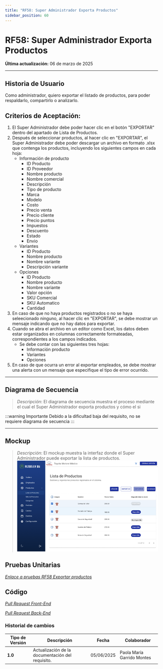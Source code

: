 ```yaml
---
title: "RF58: Super Administrador Exporta Productos"
sidebar_position: 60
---
```


# RF58: Super Administrador Exporta Productos

**Última actualización:** 06 de marzo de 2025

---

## Historia de Usuario

Como administrador, quiero exportar el listado de productos, para poder respaldarlo, compartirlo o analizarlo. 

## **Criterios de Aceptación:**

1. El Super Administrador debe poder hacer clic en el botón "EXPORTAR" dentro del apartado de Lista de Productos.
2. Después de seleccionar productos, al hacer clic en "EXPORTAR", el Super Administrador debe poder descargar un archivo en formato .xlsx que contenga los productos, incluyendo los siguientes campos en cada hoja:
   - Información de producto
      - ID Producto
      - ID Proveedor
      - Nombre producto
      - Nombre comercial
      - Descripción 
      - Tipo de producto
      - Marca
      - Modelo
      - Costo
      - Precio venta
      - Precio cliente
      - Precio puntos
      - Impuestos
      - Descuento
      - Estado
      - Envio
   - Variantes
      - ID Producto
      - Nombre producto
      - Nombre variante
      - Descripción variante
   - Opciones
      - ID Producto
      - Nombre producto
      - Nombre variante
      - Valor opción
      - SKU Comercial
      - SKU Automatico
      - Cantidad
3. En caso de que no haya productos registrados o no se haya seleecionado ninguno, al hacer clic en "EXPORTAR", se debe mostrar un mensaje indicando que no hay datos para exportar.
4. Cuando se abra el archivo en un editor como Excel, los datos deben estar organizados en columnas correctamente formateadas, correspondientes a los campos indicados.
   - Se debe contar con las siguientes tres hojas: 
      - Información producto
      - Variantes
      - Opciones
5.  En caso de que ocurra un error al exportar empleados, se debe mostrar una alerta con un mensaje que especifique el tipo de error ocurrido.

---

## **Diagrama de Secuencia**

> _Descripción_: El diagrama de secuencia muestra el proceso mediante el cual el Super Administrador exporta productos y cómo el si

:::warning Importante
Debido a la dificultad baja del requisito, no se requiere diagrama de secuencia
:::


---

## **Mockup**

> _Descripción_: El mockup muestra la interfaz donde el Super Administrador puede exportar la lista de productos.
> ![Interfaz para exportar empleados](imagenes/mockupExportarProductos.png)

## **Pruebas Unitarias**

_<u>[Enlace a pruebas RF58 Exportar productos](https://docs.google.com/spreadsheets/d/1NLGwGrGA5PVOEzLaqxa8Ts1D_Ng3QzzqNKWJYUzxD-M/edit?usp=sharing)</u>_

## **Código**

_<u>[Pull Request Front-End](https://github.com/CodeAnd-Co/Frontend-Text-Lines/pull/164)</u>_

_<u>[Pull Request Back-End](https://github.com/CodeAnd-Co/Backend-textiles/pull/122)</u>_

### Historial de cambios

| **Tipo de Versión** | **Descripción**                                  | **Fecha**  | **Colaborador**            |
| ------------------- | ------------------------------------------------ | ---------- | -------------------------- |
| **1.0**             | Actualización de la documentación del requisito. | 05/06/2025  | Paola María Garrido Montes |
